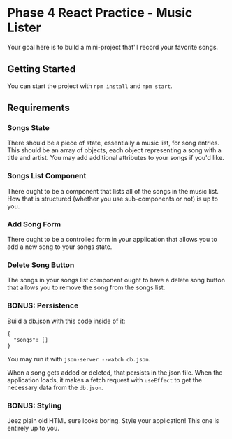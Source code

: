 # Phase 4 React Practice - Music Lister

Your goal here is to build a mini-project that'll record your favorite songs.

## Getting Started

You can start the project with `npm install` and `npm start`.

## Requirements

### Songs State

There should be a piece of state, essentially a music list, for song entries. This should be an array of objects, each object representing a song with a title and artist. You may add additional attributes to your songs if you'd like.

### Songs List Component

There ought to be a component that lists all of the songs in the music list. How that is structured (whether you use sub-components or not) is up to you.

### Add Song Form

There ought to be a controlled form in your application that allows you to add a new song to your songs state.

### Delete Song Button

The songs in your songs list component ought to have a delete song button that allows you to remove the song from the songs list.

### BONUS: Persistence

Build a db.json with this code inside of it:

```
{
  "songs": []
}
```

You may run it with `json-server --watch db.json`.

When a song gets added or deleted, that persists in the json file. When the application loads, it makes a fetch request with `useEffect` to get the necessary data from the `db.json`.

### BONUS: Styling

Jeez plain old HTML sure looks boring. Style your application! This one is entirely up to you.
